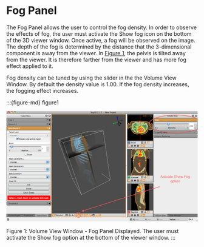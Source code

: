 # Fog Panel

The Fog Panel allows the user to control the fog density. In order to observe the effects of fog, the user must activate the Show fog icon on the bottom of the 3D viewer window. Once active, a fog will be observed on the image. The depth of the fog is determined by the distance that the 3-dimensional component is away from the viewer. In [Figure 1](figure1), the pelvis is tilted away from the viewer. It is therefore farther from the viewer and has more fog effect applied to it.

Fog density can be tuned by using the slider in the the Volume View Window. By default the density value is 1.00. If the fog density increases, the fogging effect increases.

:::{figure-md} figure1

![FogPanel](../../../Seg3DBasicFunctionality_figures/FogPanel.png)

Figure 1: Volume View Window - Fog Panel Displayed. The user must activate the Show fog option at the bottom of the viewer window.
:::
